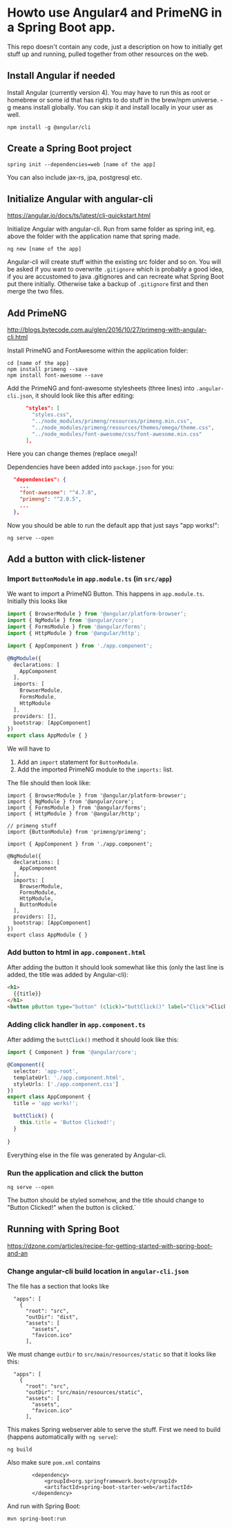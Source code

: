# Howto use Angular4 and PrimeNG in a Spring Boot app.

This repo doesn't contain any code, just a description on how to initially get stuff up and running, pulled 
together from other resources on the web. 

## Install Angular if needed

Install Angular (currently version 4). You may have to run this as root or
homebrew or some id that has rights to do stuff in the brew/npm universe. -g
means install globally. You can skip it and install locally in your user as well.

```
npm install -g @angular/cli
```

## Create a Spring Boot project

```
spring init --dependencies=web [name of the app]
```
You can also include jax-rs, jpa, postgresql etc.

## Initialize Angular with angular-cli

https://angular.io/docs/ts/latest/cli-quickstart.html

Initialize Angular with angular-cli. Run from same folder as spring init, eg. above the folder
with the application name that spring made.

```
ng new [name of the app]
```
Angular-cli will create stuff within the existing src folder and so on.
You will be asked if you want to overwrite ```.gitignore``` which is probably
a good idea, if you are accustomed to java .gitignores and can recreate
what Spring Boot put there initially. Otherwise take a backup of ```.gitignore```
first and then merge the two files.

## Add PrimeNG

http://blogs.bytecode.com.au/glen/2016/10/27/primeng-with-angular-cli.html

Install PrimeNG and FontAwesome within the application folder:

```
cd [name of the app]
npm install primeng --save
npm install font-awesome --save
```

Add the PrimeNG and font-awesome stylesheets (three lines) into ```.angular-cli.json```, it should look like this after editing:

```json
      "styles": [
        "styles.css",
        "../node_modules/primeng/resources/primeng.min.css",
        "../node_modules/primeng/resources/themes/omega/theme.css",
        "../node_modules/font-awesome/css/font-awesome.min.css"
      ],
```

Here you can change themes (replace ```omega```)!

Dependencies have been added into ```package.json``` for you:

```json
  "dependencies": {
    ...
    "font-awesome": "^4.7.0",
    "primeng": "^2.0.5",
    ...
  },
```

Now you should be able to run the default app that just says "app works!":

```
ng serve --open
```

## Add a button with click-listener
### Import ```ButtonModule``` in  ```app.module.ts``` (in ```src/app```)
We want to import a PrimeNG Button. This happens in ``app.module.ts``. Initially this looks like

```typescript
import { BrowserModule } from '@angular/platform-browser';
import { NgModule } from '@angular/core';
import { FormsModule } from '@angular/forms';
import { HttpModule } from '@angular/http';

import { AppComponent } from './app.component';

@NgModule({
  declarations: [
    AppComponent
  ],
  imports: [
    BrowserModule,
    FormsModule,
    HttpModule
  ],
  providers: [],
  bootstrap: [AppComponent]
})
export class AppModule { }

```

We will have to 

1. Add an ```import``` statement for ```ButtonModule```.
1. Add the imported PrimeNG module to the ```imports:``` list.

The file should then look like:

```
import { BrowserModule } from '@angular/platform-browser';
import { NgModule } from '@angular/core';
import { FormsModule } from '@angular/forms';
import { HttpModule } from '@angular/http';

// primeng stuff
import {ButtonModule} from 'primeng/primeng';

import { AppComponent } from './app.component';

@NgModule({
  declarations: [
    AppComponent
  ],
  imports: [
    BrowserModule,
    FormsModule,
    HttpModule,
    ButtonModule
  ],
  providers: [],
  bootstrap: [AppComponent]
})
export class AppModule { }
```

### Add button to html in ```app.component.html```

After adding the button it should look somewhat like this (only the last line is added, the title was added by Angular-cli):

```html
<h1>
  {{title}}
</h1>
<button pButton type="button" (click)="buttClick()" label="Click">Clickus dickus</button>
```

### Adding click handler in ```app.component.ts```

After addimg the ```buttClick()``` method it should look like this:

```typescript
import { Component } from '@angular/core';

@Component({
  selector: 'app-root',
  templateUrl: './app.component.html',
  styleUrls: ['./app.component.css']
})
export class AppComponent {
  title = 'app works!';

  buttClick() {
    this.title = 'Button Clicked!';
  }
  
}
```

Everything else in the file was generated by Angular-cli.

### Run the application and click the button

```
ng serve --open
```

The button should be styled somehow, and the title should change to "Button Clicked!" when the button is clicked.`

## Running with Spring Boot

https://dzone.com/articles/recipe-for-getting-started-with-spring-boot-and-an

### Change angular-cli build location in ```angular-cli.json```

The file has a section that looks like

```
  "apps": [
    {
      "root": "src",
      "outDir": "dist",
      "assets": [
        "assets",
        "favicon.ico"
      ],
```

We must change ```outDir``` to ```src/main/resources/static``` so that it looks like this:

```
  "apps": [
    {
      "root": "src",
      "outDir": "src/main/resources/static",
      "assets": [
        "assets",
        "favicon.ico"
      ],
```

This makes Spring webserver able to serve the stuff. First we need to build (happens automatically with ```ng serve```):

```
ng build
```

Also make sure ```pom.xml``` contains

```
		<dependency>
			<groupId>org.springframework.boot</groupId>
			<artifactId>spring-boot-starter-web</artifactId>
		</dependency>
```

And run with Spring Boot:

```mvn spring-boot:run```



